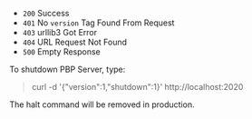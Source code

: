 - `200` Success
- `401` No `version` Tag Found From Request
- `403` urllib3 Got Error
- `404` URL Request Not Found
- `500` Empty Response

To shutdown PBP Server, type:
> curl -d '{"version":1,"shutdown":1}' http://localhost:2020

The halt command will be removed in production.